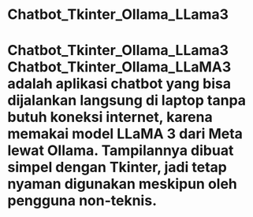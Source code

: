 # Chatbot_Tkinter_Ollama_LLama3
# Chatbot_Tkinter_Ollama_LLama3 Chatbot_Tkinter_Ollama_LLaMA3 adalah aplikasi chatbot yang bisa dijalankan langsung di laptop tanpa butuh koneksi internet, karena memakai model LLaMA 3 dari Meta lewat Ollama. Tampilannya dibuat simpel dengan Tkinter, jadi tetap nyaman digunakan meskipun oleh pengguna non-teknis.
